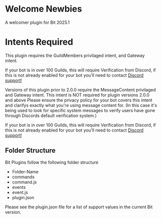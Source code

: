 # Welcome Newbies
A welcomer plugin for Bit 2025.1

# Intents Required
This plugin requires the GuildMembers privilaged intent, and Gateway intent.

If your bot is in over 100 Guilds, this will require Verification from Discord, if this is not already enabled for your bot you'll need to contact [Discord support!](https://dis.gd/contact)

Versions of this plugin prior to 2.0.0 require the MessageContent privilaged and Gateway intent.
This intent is NOT required for plugin versions 2.0.0 and above
Please ensure the privacy policy for your bot covers this intent and clarifys exactly what you're using message content for. (In this case it's being used to look for specific system messages to verify users have gone through Discords default verification system.)

If your bot is in over 100 Guilds, this will require Verification from Discord, if this is not already enabled for your bot you'll need to contact [Discord support!](https://dis.gd/contact)

## Folder Structure
Bit Plugins follow the following folder structure
- Folder-Name
 - commands
  - command.js
 - events
  - event.js
 - plugin.json

Please see the plugin.json file for a list of support values in the current Bit version.
